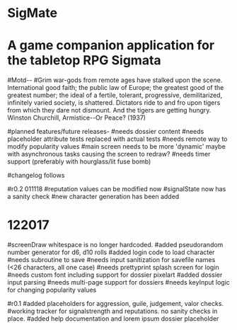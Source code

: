 # SigMate
# A game companion application for the tabletop RPG Sigmata

#Motd--
#Grim war-gods from remote ages have stalked upon the scene. International good faith; the public law of Europe; the greatest good of the greatest number; the ideal of a fertile, tolerant, progressive, demilitarized, infinitely varied society, is shattered. Dictators ride to and fro upon tigers from which they dare not dismount. And the tigers are getting hungry. 	Winston Churchill, Armistice--Or Peace? (1937)


#planned features/future releases-
#needs dossier content
#needs placeholder attribute tests replaced with actual tests
#needs remote way to modify popularity values
#main screen needs to be more 'dynamic' maybe with asynchronous tasks causing the screen to redraw?
#needs timer support (preferably with hourglass/lit fuse bomb)

#changelog follows

#r0.2 011118
#reputation values can be modified now
#signalState now has a sanity check
#new character generation has been added
#     122017
#screenDraw whitespace is no longer hardcoded.
#added pseudorandom number generator for d6, d10 rolls
#added login code to load character
#needs subroutine to save
#needs input sanitization for savefile names (<26 characters, all one case)
#needs prettyprint splash screen for login
#needs custom font including support for dossier pixelart
#added dossier input parsing
#needs multi-page support for dossiers
#needs keyInput logic for changing popularity values

#r0.1
#added placeholders for aggression, guile, judgement, valor checks.
#working tracker for signalstrength and reputations. no sanity checks in place.
#added help documentation and lorem ipsum dossier placeholder
